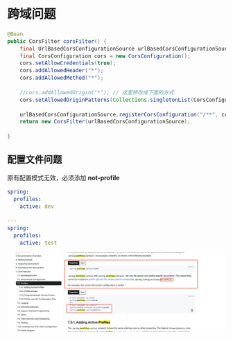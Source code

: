 # 跨域问题

```java
@Bean
public CorsFilter corsFilter() {
    final UrlBasedCorsConfigurationSource urlBasedCorsConfigurationSource = new UrlBasedCorsConfigurationSource();
    final CorsConfiguration cors = new CorsConfiguration();
    cors.setAllowCredentials(true);
    cors.addAllowedHeader("*");
    cors.addAllowedMethod("*");
  
    //cors.addAllowedOrigin("*"); // 这里修改成下面的方式
    cors.setAllowedOriginPatterns(Collections.singletonList(CorsConfiguration.ALL));
  
    urlBasedCorsConfigurationSource.registerCorsConfiguration("/**", cors);
    return new CorsFilter(urlBasedCorsConfigurationSource);
    
}
```



## 配置文件问题

原有配置模式无效，必须添加 **not-profile**

```yaml
spring:
  profiles:
    active: dev

---
spring:
  profiles:
    active: test
```

![image-20240322165724388](images/image-20240322165724388.png)